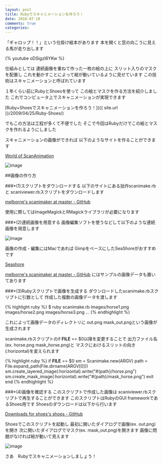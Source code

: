 ```yaml
---
layout: post
title: Rubyでスキャニメーションを作ろう！
date: 2010-07-10
comments: true
categories:
---
```



「ギャロップ！！」という仕掛け絵本があります
本を開くと窓の向こうに見える馬が走り出します

{% youtube oDSigzI6YKw %}

仕組みとしては
連続画像を重ねて作った一枚の絵の上に
スリット入りのマスクを配置し
これを動かすことによって絵が動いているように見せています
この技術はスキャニメーションと呼ばれています

１年くらい前にRubyとShoesを使って
この絵とマスクを作る方法を紹介しました
これでコンピュータ上でスキャニメーションが実現できます

[Ruby+Shoesでスキャニメーションを作ろう！]({{ site.url }}/2009/04/25/Ruby-Shoes/) 

でもこの方法は工程が多くて不便でした
そこで今回はRubyだけでこの絵とマスクを作れるようにしました

スキャニメーションの画像ができれば
以下のようなサイトを作ることができます

[World of ScanAnimation](http://scanimation.herokuapp.com/ 'ScanAnimation')

![image](http://img.f.hatena.ne.jp/images/fotolife/k/keyesberry/20100710/20100710134022.png)


##画像の作り方

###*(1)スクリプトをダウンロードする
以下のサイトにある拙作scanimake.rbと
scaniviewer.rbスクリプトをダウンロードします

[melborne's scanimaker at master - GitHub](http://github.com/melborne/scanimaker) 

使用に際してはImageMagickとRMagickライブラリが必要になります

###*(2)連続画像を用意する
画像編集ソフトを使うなどして以下のような連続画像を用意します

![image](http://img.f.hatena.ne.jp/images/fotolife/k/keyesberry/20100710/20100710134023.png)


画像の作成・編集にはMacであれば
GimpをベースにしたSeaShoreがおすすめです

[Seashore](http://seashore.sourceforge.net/The_Seashore_Project/About.html) 

[melborne's scanimaker at master - GitHub](http://github.com/melborne/scanimaker) にはサンプルの画像データも置いてあります

###*(3)Rubyスクリプトで画像を生成する
ダウンロードしたscanimake.rbスクリプトに引数として
作成した複数の画像データを渡します

{% highlight ruby %}
 $ ruby scanimake.rb images/horse1.png images/horse2.png images/horse3.png ...
{% endhighlight %}

これによって画像データのディレクトリに
out.png mask_out.pngという画像が生成されます

scanimake.rbスクリプトのif __FILE__ == $0以降を変更することで
出力ファイル名(ex. horse.png mask_horse.png)と
マスクにおけるスリットの向き(:horizontal)を変えられます

{% highlight ruby %}
if __FILE__ == $0
  sm = Scanimake.new(ARGV)
  path = File.expand_path(File.dirname(ARGV[0]))
  sm.create_layered_image(:horizontal).write("#{path}/horse.png")
  sm.create_mask_image(:horizontal).write("#{path}/mask_horse.png")
  exit
end
{% endhighlight %}

###*(4)画像を確認する
このスクリプトで作成した画像は
scaniviewer.rbスクリプトで再生することができます
このスクリプトはRubyのGUI frameworkであるShoes用です
Shoesのダウンロードは以下から行います

[Downloads for shoes's shoes - GitHub](http://github.com/shoes/shoes/downloads) 

Shoesでこのスクリプトを起動し
最初に開いたダイアログで画像(ex. out.png)を開き
次に開いたダイアログでマスク(ex. mask_out.png)を開きます
画像に問題がなければ絵が動いて見えます

![image](http://img.f.hatena.ne.jp/images/fotolife/k/keyesberry/20100710/20100710140613.png)


さあ　Rubyでスキャニメーションしましょう！


